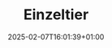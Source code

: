 ---
title: Einzeltier
linkTitle: Einzeltier
date: 2025-02-07T16:01:39+01:00
draft: false
weight: 20
---
